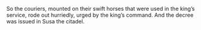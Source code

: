 So the couriers, mounted on their swift horses that were used in the king’s service, rode out hurriedly, urged by the king’s command. And the decree was issued in Susa the citadel.
